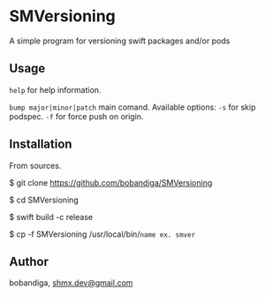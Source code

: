 # SMVersioning

A simple program for versioning swift packages and/or pods

## Usage

`help` for help information.

`bump major|minor|patch` main comand. Available options: 
`-s` for skip podspec.
`-f` for force push on origin.

## Installation

From sources.

$ git clone https://github.com/bobandiga/SMVersioning

$ cd SMVersioning

$ swift build -c release

$ cp -f SMVersioning /usr/local/bin/`name ex. smver`

## Author

bobandiga, shmx.dev@gmail.com
